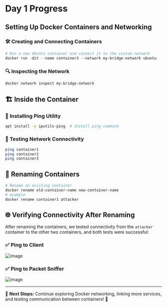 # Day 1 Progress

## Setting Up Docker Containers and Networking

### 🛠️ **Creating and Connecting Containers**

```powershell
# Run a new Ubuntu container and connect it to the custom network
docker run -dit --name container3 --network my-bridge-network ubuntu
```

### 🔍 **Inspecting the Network**

```powershell
docker network inspect my-bridge-network
```

## 🏗️ **Inside the Container**

### 🚀 **Installing Ping Utility**

```bash
apt install -y iputils-ping  # Install ping command
```

### 📡 **Testing Network Connectivity**

```bash
ping container1
ping container2
ping container3
```

## 🔄 **Renaming Containers**

```powershell
# Rename an existing container
docker rename old-container-name new-container-name
# example
docker rename container1 attacker 
```

## 🌐 **Verifying Connectivity After Renaming**

After renaming the containers, we tested connectivity from the `attacker` container to the other two containers, and both tests were successful:

### ✅ **Ping to Client**
![image](https://github.com/user-attachments/assets/59818368-1ce7-49c6-9038-547cf3e80923)


### ✅ **Ping to Packet Sniffer**
![image](https://github.com/user-attachments/assets/09dea018-34b4-4be8-9504-0a158ad077da)



---

📌 **Next Steps:** Continue exploring Docker networking, linking more services, and testing communication between containers! 🚀

